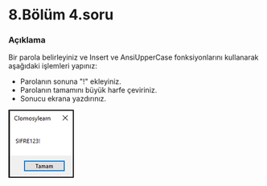 # 8.Bölüm 4.soru

### Açıklama

Bir parola belirleyiniz ve Insert ve AnsiUpperCase fonksiyonlarını kullanarak aşağıdaki işlemleri yapınız:

* Parolanın sonuna "!" ekleyiniz.
* Parolanın tamamını büyük harfe çeviriniz.
* Sonucu ekrana yazdırınız.

![Bolum 8-Soru 4- Çıktı 1](Bolum8_4_Cikti1.png)

